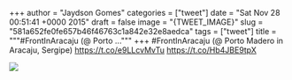 
+++
author = "Jaydson Gomes"
categories = ["tweet"]
date = "Sat Nov 28 00:51:41 +0000 2015"
draft = false
image = "{TWEET_IMAGE}"
slug = "581a652fe0fe657b46f46763c1a842e32e8aedca"
tags = ["tweet"]
title = """#FrontInAracaju (@ Porto ..."""
+++
#FrontInAracaju (@ Porto Madero in Aracaju, Sergipe) https://t.co/e9LLcvMvTu https://t.co/Hb4JBE9tpX

![](/images/tweet-media/670404659685756930-CU3BfGVWEAEOcCR.jpg)